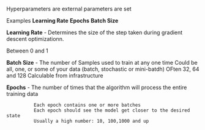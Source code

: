 Hyperparameters are external parameters are set 

Examples
**Learning Rate**
**Epochs**
**Batch Size**


**Learning Rate** - Determines the size of the step taken during gradient descent optimizationn.

Between 0 and 1


**Batch Size** - The number of Samples used to train at any one time
                  Could be all, one,  or some of your data (batch, stochastic or mini-batdh)
                  OFten 32, 64 and 128
                  Calculable from infrastructure



**Epochs** -  The number of times that the algorithm will process the entire training data

              Each epoch contains one or more batches
              Each epoch should see the model get closer to the desired state
              Usually a high number: 10, 100,1000 and up
